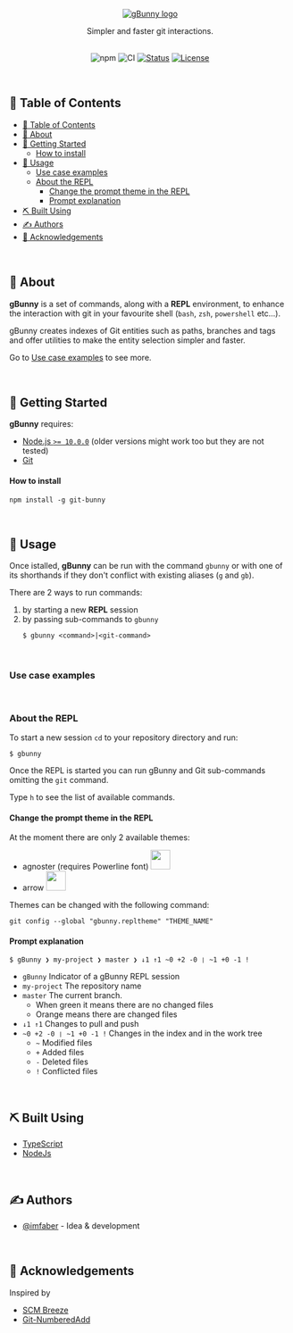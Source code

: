 <p align="center">
  <a href="" rel="noopener">
 <img src="https://i.imgur.com/3T0TAZW.png" alt="gBunny logo"></a>
</p>

<p align="center"> Simpler and faster git interactions.
    <br>
    <br>
</p>

<div align="center">

![npm](https://img.shields.io/npm/v/gbunny)
![CI](https://github.com/imfaber/git-bunny/workflows/CI/badge.svg)
[![Status](https://img.shields.io/badge/status-active-success.svg)]()
[![License](https://img.shields.io/badge/license-MIT-blue.svg)](/LICENSE)

</div>

<br>

## 📝 Table of Contents <a name="table-of-contents"></a>

- [📝 Table of Contents](#table-of-contents)
- [🧐 About](#about)
- [🏁 Getting Started](#getting-started)
    - [How to install](#how-to-install)
- [🎈 Usage](#usage)
  - [Use case examples](#use-case-examples)
  - [About the REPL](#about-the-repl)
    - [Change the prompt theme in the REPL](#change-the-prompt-theme-in-the-repl)
    - [Prompt explanation](#prompt-explanation)
- [⛏️ Built Using](#built-using)
- [✍️ Authors](#authors)
- [🎉 Acknowledgements](#acknowledgements)

<br>

## 🧐 About <a name = "about"></a>

<p> <strong>gBunny</strong> is a set of commands, along with a <strong>REPL</strong> environment, to enhance the interaction with git in your favourite shell (<code>bash</code>, <code>zsh</code>, <code>powershell</code> etc...).
    <br>
</p>

<p>gBunny creates indexes of Git entities such as paths, branches and tags and offer utilities to make the entity selection simpler and faster.
</p>

<p>Go to <a href="#use-case-examples">Use case examples</a> to see more.
</p>
<br>

## 🏁 Getting Started <a name = "getting-started"></a>

<strong>gBunny</strong> requires:
<ul>
  <li><a href="https://nodejs.org/en/" target="_blank">Node.js <code>>= 10.0.0</code></a> (older versions might work too but they are not tested)</li>
  <li><a href="https://git-scm.com/" target="_blank">Git</a></li>
</ul>

#### How to install

```
npm install -g git-bunny
```
<br>

## 🎈 Usage <a name="usage"></a>

Once istalled, <strong>gBunny</strong> can be run with the command <code>gbunny</code> or with one of its shorthands if they don't conflict with existing aliases (<code>g</code> and <code>gb</code>).

There are 2 ways to run commands:
1) by starting a new <strong>REPL</strong> session
2) by passing sub-commands to <code>gbunny</code>
   ```
   $ gbunny <command>|<git-command>
   ```
<br>

### Use case examples <a name="use-case-examples"></a>

<br>

### About the REPL

To start a new session <code>cd</code> to your repository directory and run:
```
$ gbunny
```

Once the REPL is started you can run gBunny and Git sub-commands omitting the <code>git</code> command.

Type <code>h</code> to see the list of available commands.


#### Change the prompt theme in the REPL

At the moment there are only 2 available themes:

- agnoster (requires Powerline font)
  <img src="https://i.imgur.com/FD2FHnC.png" height=35>
- arrow
  <img src="https://i.imgur.com/b44u4cC.png" height=35>

Themes can be changed with the following command:
```
git config --global "gbunny.repltheme" "THEME_NAME"
```

#### Prompt explanation

```
$ gBunny ❯ my-project ❯ master ❯ ↓1 ↑1 ~0 +2 -0 ❘ ~1 +0 -1 !
```

- <code>gBunny</code> Indicator of a gBunny REPL session
- <code>my-project</code> The repository name
- <code>master</code> The current branch.
  - When green it means there are no changed files
  - Orange means there are changed files
- <code>↓1 ↑1</code> Changes to pull and push
- <code>~0 +2 -0 ❘ ~1 +0 -1 !</code> Changes in the index and in the work tree
  - <code>~</code> Modified files
  - <code>+</code> Added files
  - <code>-</code> Deleted files
  - <code>!</code> Conflicted files
<br>

## ⛏️ Built Using <a name = "built-using"></a>

- [TypeScript](https://www.typescriptlang.org/)
- [NodeJs](https://nodejs.org/en/)
<br>

## ✍️ Authors <a name = "authors"></a>

- [@imfaber](https://github.com/kylelobo) - Idea & development
<br>

## 🎉 Acknowledgements <a name = "acknowledgements"></a>

Inspired by
 - [SCM Breeze](https://github.com/scmbreeze/scm_breeze)
 - [Git-NumberedAdd](https://github.com/itenium-be/Git-NumberedAdd)
<br>
